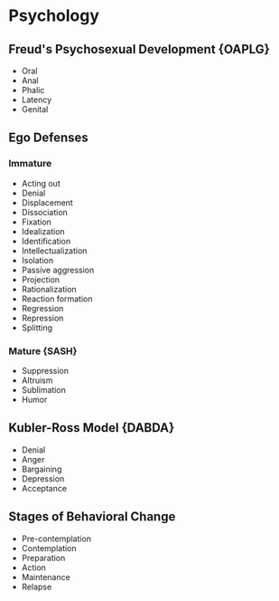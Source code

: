 # Psychology

## Freud's Psychosexual Development {OAPLG}

- Oral
- Anal
- Phalic
- Latency
- Genital

## Ego Defenses

### Immature

- Acting out
- Denial
- Displacement
- Dissociation
- Fixation
- Idealization
- Identification
- Intellectualization
- Isolation
- Passive aggression
- Projection
- Rationalization
- Reaction formation
- Regression
- Repression
- Splitting

### Mature {SASH}

- Suppression
- Altruism
- Sublimation
- Humor

## Kubler-Ross Model {DABDA}

- Denial
- Anger
- Bargaining
- Depression
- Acceptance

## Stages of Behavioral Change

- Pre-contemplation
- Contemplation
- Preparation
- Action
- Maintenance
- Relapse

